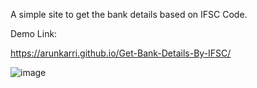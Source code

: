 A simple site to get the bank details based on IFSC Code.

Demo Link:

https://arunkarri.github.io/Get-Bank-Details-By-IFSC/


![image](https://user-images.githubusercontent.com/14010423/110236069-d5c1d900-7f59-11eb-9e18-efe18b16aba7.png)
